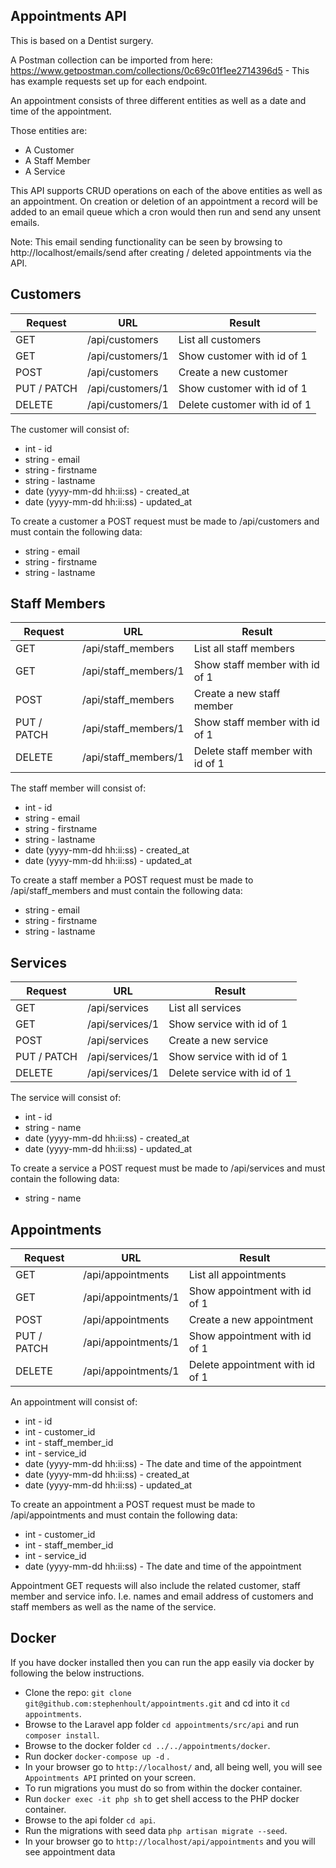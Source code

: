 Appointments API
-
This is based on a Dentist surgery.

A Postman collection can be imported from here: https://www.getpostman.com/collections/0c69c01f1ee2714396d5 - This has example requests set up for each endpoint.

An appointment consists of three different entities as well as a date and time of the appointment.

Those entities are:
- A Customer
- A Staff Member
- A Service

This API supports CRUD operations on each of the above entities as well as an appointment. On creation or deletion of an appointment a record will be added to an email queue which a cron would then run and send any unsent emails.

Note: This email sending functionality can be seen by browsing to http://localhost/emails/send after creating / deleted appointments via the API.

Customers 
-

| Request | URL | Result |
| ------- | --- | --- |
| GET | /api/customers | List all customers |
| GET | /api/customers/1 | Show customer with id of 1 |
| POST | /api/customers | Create a new customer |
| PUT / PATCH | /api/customers/1 | Show customer with id of 1 |
| DELETE | /api/customers/1 | Delete customer with id of 1

The customer will consist of:
- int - id
- string - email
- string - firstname
- string - lastname
- date (yyyy-mm-dd hh:ii:ss)  - created_at
- date (yyyy-mm-dd hh:ii:ss)  - updated_at

To create a customer a POST request must be made to /api/customers and must contain the following data:
- string - email
- string - firstname
- string - lastname

Staff Members 
-

| Request | URL | Result |
| ------- | --- | --- |
| GET | /api/staff_members | List all staff members |
| GET | /api/staff_members/1 | Show staff member with id of 1 |
| POST | /api/staff_members | Create a new staff member |
| PUT / PATCH | /api/staff_members/1 | Show staff member with id of 1 |
| DELETE | /api/staff_members/1 | Delete staff member with id of 1

The staff member will consist of:
- int - id
- string - email
- string - firstname
- string - lastname
- date (yyyy-mm-dd hh:ii:ss)  - created_at
- date (yyyy-mm-dd hh:ii:ss)  - updated_at

To create a staff member a POST request must be made to /api/staff_members and must contain the following data:
- string - email
- string - firstname
- string - lastname

Services 
-

| Request | URL | Result |
| ------- | --- | --- |
| GET | /api/services | List all services |
| GET | /api/services/1 | Show service with id of 1 |
| POST | /api/services | Create a new service |
| PUT / PATCH | /api/services/1 | Show service with id of 1 |
| DELETE | /api/services/1 | Delete service with id of 1

The service will consist of:
- int - id
- string - name
- date (yyyy-mm-dd hh:ii:ss)  - created_at
- date (yyyy-mm-dd hh:ii:ss)  - updated_at

To create a service a POST request must be made to /api/services and must contain the following data:
- string - name

Appointments
-

| Request | URL | Result |
| ------- | --- | --- |
| GET | /api/appointments | List all appointments |
| GET | /api/appointments/1 | Show appointment with id of 1 |
| POST | /api/appointments | Create a new appointment |
| PUT / PATCH | /api/appointments/1 | Show appointment with id of 1 |
| DELETE | /api/appointments/1 | Delete appointment with id of 1

An appointment will consist of:
- int - id
- int - customer_id
- int - staff_member_id
- int - service_id
- date (yyyy-mm-dd hh:ii:ss) - The date and time of the appointment
- date (yyyy-mm-dd hh:ii:ss)  - created_at
- date (yyyy-mm-dd hh:ii:ss)  - updated_at

To create an appointment a POST request must be made to /api/appointments and must contain the following data:
- int - customer_id
- int - staff_member_id
- int - service_id
- date (yyyy-mm-dd hh:ii:ss) - The date and time of the appointment

Appointment GET requests will also include the related customer, staff member and service info. I.e. names and email address of customers and staff members as well as the name of the service.

Docker
-
If you have docker installed then you can run the app easily via docker by following the below instructions.

- Clone the repo: `git clone git@github.com:stephenhoult/appointments.git` and cd into it `cd appointments`.
- Browse to the Laravel app folder `cd appointments/src/api` and run `composer install`.
- Browse to the docker folder `cd ../../appointments/docker`.
- Run docker `docker-compose up -d` .
- In your browser go to `http://localhost/` and, all being well, you will see `Appointments API` printed on your screen.
- To run migrations you must do so from within the docker container.
- Run `docker exec -it php sh` to get shell access to the PHP docker container.
- Browse to the api folder `cd api`.
- Run the migrations with seed data `php artisan migrate --seed`.
- In your browser go to `http://localhost/api/appointments` and you will see appointment data

